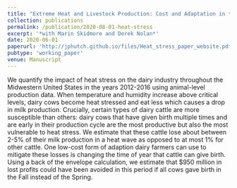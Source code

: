 ```yaml
---
title: "Extreme Heat and Livestock Production: Cost and Adaptation in the US Dairy Sector"
collection: publications
permalink: /publication/2020-08-01-heat-stress
excerpt: '*with Marin Skidmore and Derek Nolan*'
date: 2020-06-01
paperurl: 'http://jphutch.github.io/files/Heat_stress_paper_website.pdf'
pubtype: 'working_paper'
venue: Manuscript
---
```


We quantify the impact of heat stress on the dairy industry throughout the Midwestern United
States in the years 2012-2016 using animal-level production data. When temperature and humidity
increase above critical levels, dairy cows become heat stressed and eat less which causes a drop in
milk production. Crucially, certain types of dairy cattle are more susceptible than others: dairy cows
that have given birth multiple times and are early in their production cycle are the most productive
but also the most vulnerable to heat stress. We estimate that these cattle lose about between 2-5%
of their milk production in a heat wave as opposed to at most 1% for other cattle. One low-cost form
of adaption dairy farmers can use to mitigate these losses is changing the time of year that cattle
can give birth. Using a back of the envelope calculation, we estimate that $950 million in lost profits
could have been avoided in this period if all cows gave birth in the Fall instead of the Spring.

